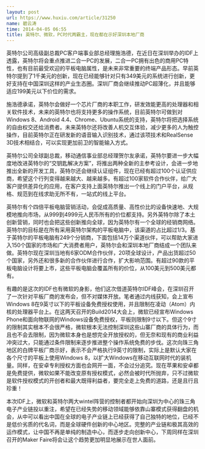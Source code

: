 ```yaml
---
layout: post
url: https://www.huxiu.com/article/31250
name: 碧云涛
time: 2014-04-05 06:55
title: 英特尔、微软，PC时代两霸主，现在都在示好深圳本地厂商
---
```

英特尔公司高级副总裁PC客户端事业部总经理施浩德，在近日在深圳举办的IDF上透露，英特尔将会重点推进二合一PC的发展，二合一PC拥有出色的商用PC特性，也有目前最受欢迎的平板电脑属性，是未来非常重要的终端产品形态。早前英特尔提到了1千美元的创新，现在已经能够针对只有349美元的系统进行创新，更好支持在中国深圳这样的产业生态圈。深圳厂商会继续推动PC超薄化，并且能够适应199美元以下价位的需求。

施浩德承诺，英特尔会做好一个芯片厂商的本职工作，研发效能更高的处理器和相关软件技术，未来的英特尔也将支持更多的操作系统，目前英特尔可做到对Windows 8、Android 4.4、Chrome、Ubuntu系统的支持，英特尔将把选择系统的自由权交还给消费者。未来英特尔还将改善人机交互体验，减少更多的人为触控操作，目前英特尔正在研发新的语音输入识别技术，通过该项技术和RealSense 3D技术相结合，可以实现更加前卫的智能输入方式。

英特尔公司全球副总裁，移动通信事业部总经理贺尔友承诺，英特尔要进一步大幅度地改进英特尔的“交钥匙解决方案”，将推出两种全新的主参考设计，会进一步地推出全新的开发工具，英特尔还会继续认证组件，现在已经有超过100个认证供应商，希望这个行列变得越来越大、越来越多。有超过100家软件合作伙伴，给广大客户提供差异化的应用，在客户支持上面英特尔推出一个线上的门户平台，从规格、规范到在线求助无所不有，一站式的线上平台。

英特尔有个四倍平板电脑营销活动，会促成高质量、高性价比的设备快速地、大规模地推向市场，从999到4999元人民币所有的价位都支持。另外英特尔除了本土创新营销，同时也会把这些创新推向全球，因为英特尔有一个全球的经销商网络。英特尔的目标是在所有采用英特尔架构的平板电脑中，该渠道的占比超过1/3。基于英特尔的平板电脑有249个分销商，下面包括14万个渠道伙伴，可以帮助大家进入150个国家的市场和广大消费者用户，英特尔会和深圳本地厂商结成一个团队来做。英特尔现在深圳当地有6家ODM合作伙伴，20项全球设计，产品出货超过50个国家，另外还和很多新的合作伙伴进行合作，扩大影响范围。有超过90款的平板电脑设计将要上市，这些平板电脑会覆盖所有的价位，从100美元到500美元都有。

有趣的是这次的IDF也有微软的身影，他们这次借道英特尔IDF峰会，在深圳召开了一次针对平板厂商的发布会，但不对媒体开放。笔者通过内线获知，会上宣布Windows 8在9英寸以下的平板设备免费授权使用，并且限制在凌动（Atom）内核的处理器平台上。在这两天召开的Build2014大会上，微软已经宣布Windows Phone和面向物联网的Windows设备免费授权，平板则限制9寸以下。但这个9寸的限制其实根本不会很严格，微软根本无法控制深圳这些山寨厂商的具体行为，而且也不会去限制，因为微软本身也是想完全开放授权的，但无奈和现有的商业利益冲突过大，只能通过条件限制来逐步推进整个操作系统免费的步伐。这次向珠三角地区的白牌平板厂商示好，表示不会严格执行9英寸的限制，实际上是默认大家在各个尺寸的平板上使用Windows 8，以扩大Windows在移动互联网时代的装机量。同样，在安卓专利授权方面也会网开一面，不会过分追究。现在苹果和安卓都是免费提供，微软如果不能改变原有授权模式，必然会被时代所抛弃，只不过微软是软件授权模式的开创者和最大既得利益者，要完全走上免费的道路，还是且行且珍重！

本次IDF上，微软和英特尔两大wintel阵营的控制者都开始向深圳为中心的珠三角电子产业链投以重注，希望在已经失势的移动领域能够依靠山寨模式获得翻盘的机会，从中可以看出中国在全球的电子产业链上已经获得了自己独特的地位，已经不是低价劣质的代名词，而是全球硬件创新的中心地区。完整的产业链和极其高效的运作模式，让中国不再是单纯的制造中心，而逐步走向创新中心，下周同样在深圳召开的Maker Faire将会让这个趋势更加明显地展示在世人面前。

